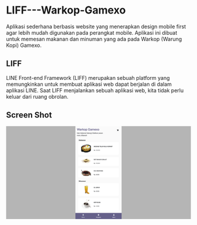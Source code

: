 # LIFF---Warkop-Gamexo

Aplikasi sederhana berbasis website yang menerapkan design mobile first agar lebih mudah digunakan pada perangkat mobile. Aplikasi ini dibuat untuk memesan makanan dan minuman yang ada pada Warkop (Warung Kopi) Gamexo.

## LIFF
LINE Front-end Framework (LIFF) merupakan sebuah platform yang memungkinkan untuk membuat aplikasi web dapat berjalan di dalam aplikasi LINE. Saat LIFF menjalankan sebuah aplikasi web, kita tidak perlu keluar dari ruang obrolan.

## Screen Shot
![alt text](https://github.com/Gamalliel19/LIFF---Warkop-Gamexo/blob/main/screenshot/Screen%20Shot%202020-12-18%20at%2012.49.20.png)
